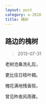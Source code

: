 ```yaml
---
layout: post
category: a-2010
title: 槐树
---
```


## 路边的槐树 ##

> 2013-07-31

老树沧桑洗礼后，

更比往日枝叶稠。

槐花满地残香殒，

曾见昨夜风雨骤。